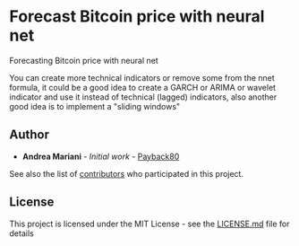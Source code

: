 # Forecast Bitcoin price with neural net 

Forecasting Bitcoin price with neural net 

You can create more technical indicators or remove some from the nnet formula, it could be a good idea to create a GARCH or ARIMA or wavelet indicator 
and use it instead of technical (lagged) indicators, also another good idea is to implement a "sliding windows" 


## Author

* **Andrea Mariani** - *Initial work* - [Payback80](https://github.com/Payback80)

See also the list of [contributors](https://github.com/your/project/contributors) who participated in this project.

## License

This project is licensed under the MIT License - see the [LICENSE.md](LICENSE.md) file for details

